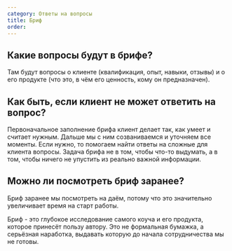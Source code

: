 ```yaml
---
category: Ответы на вопросы
title: Бриф
order: 
--- 
```


## Какие вопросы будут в брифе? 

Там будут вопросы о клиенте (квалификация, опыт, навыки, отзывы) и о его продукте (что это, в чём его ценность, кому он предназначен). 

## Как быть, если клиент не может ответить на вопрос?

Первоначальное заполнение брифа клиент делает так, как умеет и считает нужным. Дальше мы с ним созваниваемся и уточняем все моменты. Если нужно, то помогаем найти ответы на сложные для клиента вопросы. Задача брифа не в том, чтобы что-то выдумать, а в том, чтобы ничего не упустить из реально важной информации. 

## Можно ли посмотреть бриф заранее? 

Бриф заранее мы посмотреть на даём, потому что это значительно увеличивает время на старт работы. 

Бриф - это глубокое исследование самого коуча и его продукта, которое принесёт пользу автору. Это не формальная бумажка, а серьёзная наработка, выдавать которую до начала сотрудничества мы не готовы. 